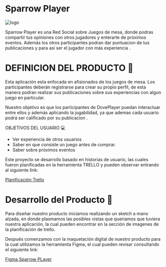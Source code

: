 
# Sparrow Player 
 ![logo](./src/img/logode.png "logotipo")


Sparrow Player es una Red Social sobre Juegos de mesa, donde podras compartir tus opiniones con otros jugadores y enterarte de próximos eventos. Además los otros participantes podran dar puntuacion de tus publicaciones y para así ser el jugador con más experiencia . 

  
# DEFINICION DEL PRODUCTO 🔎
 Esta aplicación esta enfocada en afisionados de los juegos de mesa.
Los participantes deberán registrarse para crear su propio perfil, de esta manera podran realizar sus publicaciones sobre sus experiencias con algun juego en particular.


Nuestro objetivo es que los participantes de DovePlayer puedan interactuar entre ellos y además aplicando la jugabilidad, ya que ademas cada usuario podrá ser calificado por su publicacion .




OBJETIVOS DEL USUARIO 💻 
- Ver experiencia de otros usuarios
- Saber en que consiste un juego antes de comprar.
- Saber sobre próximos eventos 


Este proyecto se desarrollo basado en historias de usuario, las cuales fueron planificadas en la herramienta TRELLO y pueden observar entrando al siguiente link:

[Planificación Trello](https://trello.com/b/6t8b40Fi/dove-player)

# Desarrollo del Producto 🚀

Para diseñar nuestro producto iniciamos realizando un sketch a mano alzada, en donde plasmamos las posibles vistas que queriamos que tuviera nuestra aplicación, la cual pueden encontrar en la sección de imagenes de la planificación de trello.

Después comenzamos con la maquetación digital de nuestro producto para la cual utilizamos la herramienta Figma, el cual pueden revisar consultando el siguiente link:

[Figma Sparrow PLayer](https://www.figma.com/proto/N6tQyt7i4cmFYI9R6ZVrJR/DovePlayer?node-id=1%3A2&scaling=scale-down)
